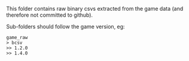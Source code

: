 This folder contains raw binary csvs extracted from the game data (and therefore not committed to github).

Sub-folders should follow the game version, eg:

```
game_raw
> bcsv
>> 1.2.0
>> 1.4.0
```